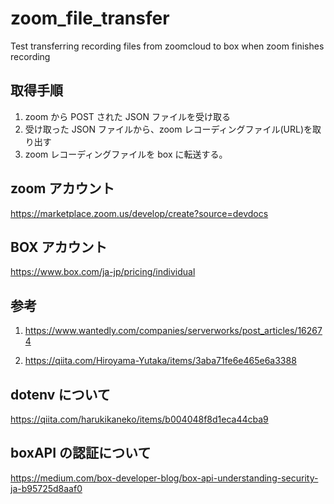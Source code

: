 # zoom_file_transfer

Test transferring recording files from zoomcloud to box when zoom finishes recording

## 取得手順

1. zoom から POST された JSON ファイルを受け取る
2. 受け取った JSON ファイルから、zoom レコーディングファイル(URL)を取り出す
3. zoom レコーディングファイルを box に転送する。

## zoom アカウント

https://marketplace.zoom.us/develop/create?source=devdocs

## BOX アカウント

https://www.box.com/ja-jp/pricing/individual

## 参考

1.  https://www.wantedly.com/companies/serverworks/post_articles/162674

2.  https://qiita.com/Hiroyama-Yutaka/items/3aba71fe6e465e6a3388

## dotenv について

https://qiita.com/harukikaneko/items/b004048f8d1eca44cba9

## boxAPI の認証について

https://medium.com/box-developer-blog/box-api-understanding-security-ja-b95725d8aaf0
